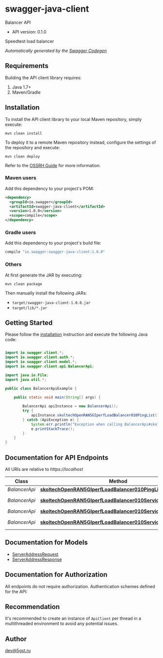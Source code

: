# swagger-java-client

Balancer API
- API version: 0.1.0

Speedtest load balancer


*Automatically generated by the [Swagger Codegen](https://github.com/swagger-api/swagger-codegen)*


## Requirements

Building the API client library requires:
1. Java 1.7+
2. Maven/Gradle

## Installation

To install the API client library to your local Maven repository, simply execute:

```shell
mvn clean install
```

To deploy it to a remote Maven repository instead, configure the settings of the repository and execute:

```shell
mvn clean deploy
```

Refer to the [OSSRH Guide](http://central.sonatype.org/pages/ossrh-guide.html) for more information.

### Maven users

Add this dependency to your project's POM:

```xml
<dependency>
  <groupId>io.swagger</groupId>
  <artifactId>swagger-java-client</artifactId>
  <version>1.0.0</version>
  <scope>compile</scope>
</dependency>
```

### Gradle users

Add this dependency to your project's build file:

```groovy
compile "io.swagger:swagger-java-client:1.0.0"
```

### Others

At first generate the JAR by executing:

```shell
mvn clean package
```

Then manually install the following JARs:

* `target/swagger-java-client-1.0.0.jar`
* `target/lib/*.jar`

## Getting Started

Please follow the [installation](#installation) instruction and execute the following Java code:

```java

import io.swagger.client.*;
import io.swagger.client.auth.*;
import io.swagger.client.model.*;
import io.swagger.client.api.BalancerApi;

import java.io.File;
import java.util.*;

public class BalancerApiExample {

    public static void main(String[] args) {
        
        BalancerApi apiInstance = new BalancerApi();
        try {
            apiInstance.skoltechOpenRAN5GIperfLoadBalancer010PingList();
        } catch (ApiException e) {
            System.err.println("Exception when calling BalancerApi#skoltechOpenRAN5GIperfLoadBalancer010PingList");
            e.printStackTrace();
        }
    }
}

```

## Documentation for API Endpoints

All URIs are relative to *https://localhost*

Class | Method | HTTP request | Description
------------ | ------------- | ------------- | -------------
*BalancerApi* | [**skoltechOpenRAN5GIperfLoadBalancer010PingList**](docs/BalancerApi.md#skoltechOpenRAN5GIperfLoadBalancer010PingList) | **GET** /Skoltech_OpenRAN_5G/iperf_load_balancer/0.1.0/ping/ | 
*BalancerApi* | [**skoltechOpenRAN5GIperfLoadBalancer010ServiceAcquireCreate**](docs/BalancerApi.md#skoltechOpenRAN5GIperfLoadBalancer010ServiceAcquireCreate) | **POST** /Skoltech_OpenRAN_5G/iperf_load_balancer/0.1.0/service/acquire/ | 
*BalancerApi* | [**skoltechOpenRAN5GIperfLoadBalancer010ServiceCreate**](docs/BalancerApi.md#skoltechOpenRAN5GIperfLoadBalancer010ServiceCreate) | **POST** /Skoltech_OpenRAN_5G/iperf_load_balancer/0.1.0/service/ | 
*BalancerApi* | [**skoltechOpenRAN5GIperfLoadBalancer010ServiceDelete**](docs/BalancerApi.md#skoltechOpenRAN5GIperfLoadBalancer010ServiceDelete) | **DELETE** /Skoltech_OpenRAN_5G/iperf_load_balancer/0.1.0/service/ | 


## Documentation for Models

 - [ServerAddressRequest](docs/ServerAddressRequest.md)
 - [ServerAddressResponse](docs/ServerAddressResponse.md)


## Documentation for Authorization

All endpoints do not require authorization.
Authentication schemes defined for the API:

## Recommendation

It's recommended to create an instance of `ApiClient` per thread in a multithreaded environment to avoid any potential issues.

## Author

dev@5gst.ru

